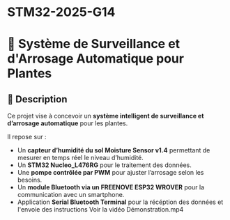 # STM32-2025-G14
# 🌿 Système de Surveillance et d'Arrosage Automatique pour Plantes  

## 📌 Description  
Ce projet vise à concevoir un **système intelligent de surveillance et d’arrosage automatique** pour les plantes.  

Il repose sur :  
- Un **capteur d’humidité du sol Moisture Sensor v1.4** permettant de mesurer en temps réel le niveau d’humidité.  
- Un **STM32 Nucleo_L476RG** pour le traitement des données.  
- Une **pompe contrôlée par PWM** pour ajuster l’arrosage selon les besoins.  
- Un **module Bluetooth via un FREENOVE ESP32 WROVER** pour la communication avec un smartphone.
- Application **Serial Bluetooth Terminal** pour la récéption des données et l'envoie des instructions 
Voir la vidéo Démonstration.mp4
